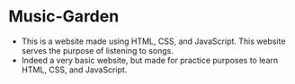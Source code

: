 # Music-Garden
- This is a website made using HTML, CSS, and JavaScript. This website serves the purpose of listening to songs.
- Indeed a very basic website, but made for practice purposes to learn HTML, CSS, and JavaScript.

